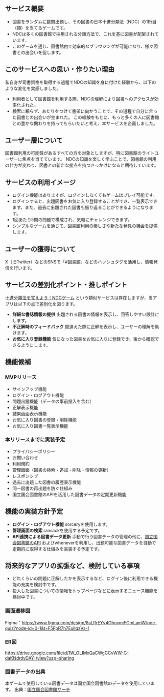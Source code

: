 ## サービス概要
- 図書をランダムに数問出題し、その図書の日本十進分類法（NDC）の1桁目（類）を当てるゲームです。
- NDCは多くの図書館で採用される分類方法で、これを基に図書が配架されています。
- このゲームを通じ、図書館内で効率的なブラウジングが可能になり、様々図書との出会いを促します。

## このサービスへの思い・作りたい理由
私自身が司書資格を取得する過程でNDCの知識を身に付けた経験から、以下のような変化を実感しました。
- 利用者として図書館を利用する際、NDCの理解により図書へのアクセスが効率化された。
- 検索に頼らず、あたりをつけて書架に向かうことで、その道程で自分に合った図書との出会いが生まれた。
この経験をもとに、もっと多くの人に図書館との豊かな関わりを持ってもらいたいと考え、本サービスを企画しました。

## ユーザー層について
図書館利用の可能性があるすべての方を対象としますが、特に図書館のライトユーザーに焦点を当てています。
NDCの知識を楽しく学ぶことで、図書館の利用の仕方が変わり、図書との新たな接点を持つきっかけになると期待しています。

## サービスの利用イメージ
- ログイン機能はありますが、ログインしなくてもゲームはプレイ可能です。
- ログインすると、出題図書をお気に入り登録することができ、一覧表示できます。また、過去に出題された図書も振り返ることができるようになります。
- 1回あたり5問の問題で構成され、気軽にチャレンジできます。
- シンプルなゲームを通じて、図書館利用の楽しさや新たな発見の機会を提供します。

## ユーザーの獲得について
X（旧Twitter）などのSNSで「#図書館」などのハッシュタグを活用し、情報発信を行います。

## サービスの差別化ポイント・推しポイント
[十進分類法を覚えよう！NDCゲーム](https://unityroom.com/games/ndc10) という類似サービスは存在しますが、当アプリは以下の点で差別化を図ります。
- **詳細な書誌情報の提供**
  出題される図書の情報を表示し、回答しやすい設計にします。
- **不正解時のフィードバック**
  間違えた際に正解を表示し、ユーザーの理解を助けます。
- **お気に入り登録機能**
  気になった図書をお気に入りに登録でき、後から確認できるようにします。

## 機能候補

### MVPリリース
- サインアップ機能
- ログイン・ログアウト機能
- 問題出題機能（データの事前投入を含む）
- 正解表示機能
- 結果画面表示機能
- お気に入り図書の登録・削除機能
- お気に入り図書一覧表示機能

### 本リリースまでに実装予定
- プライバシーポリシー
- お問い合わせ
- 利用規約
- 管理画面（図書の検索・追加・削除・情報の更新）
- レスポンシブ
- 過去に出題した図書の履歴表示機能
- 同一図書の再出題を防ぐ仕組み
- 国立国会図書館のAPIを活用した図書データの定期更新機能

## 機能の実装方針予定
- **ログイン・ログアウト機能** sorceryを使用します。
- **管理画面の検索** ransackを使用する予定です。
- **API連携による図書データ更新**
  手動で行う図書データの管理の他に、[国立国会図書館のAPI](https://ndlsearch.ndl.go.jp/help/api/specifications) およびwheneverを利用し、出題可能な図書データを自動で定期的に取得する仕組みを実装する予定です。

## 将来的なアプリの拡張など、検討している事項
- どれくらいの問題に正解したかを表示するなど、ログイン後に利用できる機能の充実を検討中です。
- 投入した図書についての情報をトップページなどに表示するニュース機能を検討中です。

### 画面遷移図
Figma：https://www.figma.com/design/8sLRrEYv4OhuvmiFCmLamW/ndc-quiz?node-id=0-1&t=F5FpR7h7EuIlqzVs-1

### ER図
https://drive.google.com/file/d/1W_OLIMxQaCWgCCvWW-G-daKNdrdvDAY-/view?usp=sharing

### 図書データの出典
本ゲームで使用している図書データは国立国会図書館のデータを使用しています。
出典：[国立国会図書館サーチ](https://ndlsearch.ndl.go.jp)
